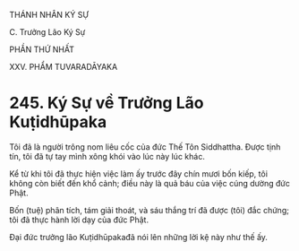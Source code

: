 THÁNH NHÂN KÝ SỰ

C. Trưởng Lão Ký Sự

PHẦN THỨ NHẤT

XXV. PHẨM TUVARADĀYAKA

# 245. Ký Sự về Trưởng Lão Kuṭidhūpaka

Tôi đã là người trông nom liêu cốc của đức Thế Tôn Siddhattha. Được tịnh tín, tôi đã tự tay mình xông khói vào lúc này lúc khác.

Kể từ khi tôi đã thực hiện việc làm ấy trước đây chín mươi bốn kiếp, tôi không còn biết đến khổ cảnh; điều này là quả báu của việc cúng dường đức Phật.

Bốn (tuệ) phân tích, tám giải thoát, và sáu thắng trí đã được (tôi) đắc chứng; tôi đã thực hành lời dạy của đức Phật.

Đại đức trưởng lão Kuṭidhūpakađã nói lên những lời kệ này như thế ấy.
